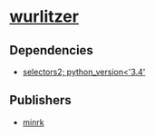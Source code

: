 # [wurlitzer](https://pypi.org/project/wurlitzer)

## Dependencies
- [selectors2; python_version<'3.4'](packages/s/selectors2.md)



## Publishers
- [minrk](https://pypi.org/user/minrk)

